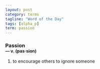 ```yaml
---
layout: post
category: terms
tagline: "Word of the Day"
tags: [alpha_p]
term: passion
---
```


<h3>Passion<br/> <small>&mdash; v. (pas<span>&middot;</span>sion)</small></h3>
<p><ol><li>to encourage others to ignore someone</li>
</ol></p>
